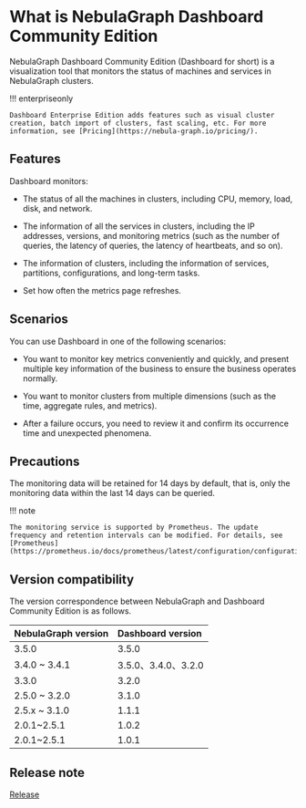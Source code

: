 # What is NebulaGraph Dashboard Community Edition

NebulaGraph Dashboard Community Edition (Dashboard for short) is a visualization tool that monitors the status of machines and services in NebulaGraph clusters.

!!! enterpriseonly

    Dashboard Enterprise Edition adds features such as visual cluster creation, batch import of clusters, fast scaling, etc. For more information, see [Pricing](https://nebula-graph.io/pricing/).

## Features

Dashboard monitors:

- The status of all the machines in clusters, including CPU, memory, load, disk, and network.

- The information of all the services in clusters, including the IP addresses, versions, and monitoring metrics (such as the number of queries, the latency of queries, the latency of heartbeats, and so on).
  
- The information of clusters, including the information of services, partitions, configurations, and long-term tasks.

- Set how often the metrics page refreshes.

## Scenarios

You can use Dashboard in one of the following scenarios:

- You want to monitor key metrics conveniently and quickly, and present multiple key information of the business to ensure the business operates normally.

- You want to monitor clusters from multiple dimensions (such as the time, aggregate rules, and metrics).

- After a failure occurs, you need to review it and confirm its occurrence time and unexpected phenomena.

## Precautions

The monitoring data will be retained for 14 days by default, that is, only the monitoring data within the last 14 days can be queried.

!!! note

    The monitoring service is supported by Prometheus. The update frequency and retention intervals can be modified. For details, see [Prometheus](https://prometheus.io/docs/prometheus/latest/configuration/configuration/).

## Version compatibility

The version correspondence between NebulaGraph and Dashboard Community Edition is as follows.

|NebulaGraph version|Dashboard version|
|:---|:---|
|3.5.0        |3.5.0|
|3.4.0 ~ 3.4.1|3.5.0、3.4.0、3.2.0|
|3.3.0 |3.2.0|
|2.5.0 ~ 3.2.0|3.1.0|
|2.5.x ~ 3.1.0|1.1.1|
|2.0.1~2.5.1|1.0.2|
|2.0.1~2.5.1|1.0.1|

## Release note

[Release](https://github.com/vesoft-inc/nebula-dashboard/releases/tag/{{dashboard.tag}})
